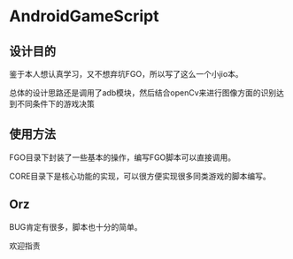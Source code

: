 # AndroidGameScript

## 设计目的

鉴于本人想认真学习，又不想弃坑FGO，所以写了这么一个小jio本。

总体的设计思路还是调用了adb模块，然后结合openCv来进行图像方面的识别达到不同条件下的游戏决策

## 使用方法

FGO目录下封装了一些基本的操作，编写FGO脚本可以直接调用。

CORE目录下是核心功能的实现，可以很方便实现很多同类游戏的脚本编写。

## Orz

BUG肯定有很多，脚本也十分的简单。

欢迎指责